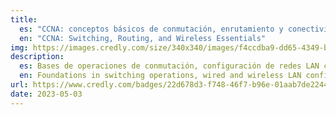```yaml
---
title:
  es: "CCNA: conceptos básicos de conmutación, enrutamiento y conectividad inalámbrica"
  en: "CCNA: Switching, Routing, and Wireless Essentials"
img: https://images.credly.com/size/340x340/images/f4ccdba9-dd65-4349-baad-8f05df116443/CCNASRWE__1_.png
description:
  es: Bases de operaciones de conmutación, configuración de redes LAN cableadas e inalámbricas utilizando las mejores prácticas de seguridad, protocolos de redundancia y habilidades desarrolladas para la resolución de problemas.
  en: Foundations in switching operations, wired and wireless LAN configuration using security best practices, redundancy protocols, and developed problem-solving skills.
url: https://www.credly.com/badges/22d678d3-f748-46f7-b96e-01aab7de2244
date: 2023-05-03
---
```

